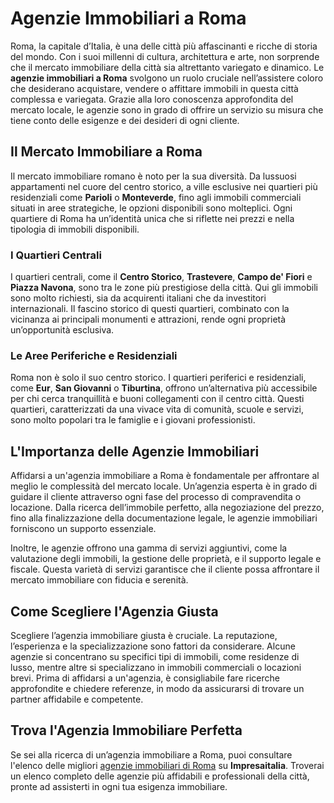 # Agenzie Immobiliari a Roma

Roma, la capitale d’Italia, è una delle città più affascinanti e ricche di storia del mondo. Con i suoi millenni di cultura, architettura e arte, non sorprende che il mercato immobiliare della città sia altrettanto variegato e dinamico. Le **agenzie immobiliari a Roma** svolgono un ruolo cruciale nell’assistere coloro che desiderano acquistare, vendere o affittare immobili in questa città complessa e variegata. Grazie alla loro conoscenza approfondita del mercato locale, le agenzie sono in grado di offrire un servizio su misura che tiene conto delle esigenze e dei desideri di ogni cliente.

## Il Mercato Immobiliare a Roma

Il mercato immobiliare romano è noto per la sua diversità. Da lussuosi appartamenti nel cuore del centro storico, a ville esclusive nei quartieri più residenziali come **Parioli** o **Monteverde**, fino agli immobili commerciali situati in aree strategiche, le opzioni disponibili sono molteplici. Ogni quartiere di Roma ha un’identità unica che si riflette nei prezzi e nella tipologia di immobili disponibili.

### I Quartieri Centrali

I quartieri centrali, come il **Centro Storico**, **Trastevere**, **Campo de' Fiori** e **Piazza Navona**, sono tra le zone più prestigiose della città. Qui gli immobili sono molto richiesti, sia da acquirenti italiani che da investitori internazionali. Il fascino storico di questi quartieri, combinato con la vicinanza ai principali monumenti e attrazioni, rende ogni proprietà un’opportunità esclusiva.

### Le Aree Periferiche e Residenziali

Roma non è solo il suo centro storico. I quartieri periferici e residenziali, come **Eur**, **San Giovanni** o **Tiburtina**, offrono un’alternativa più accessibile per chi cerca tranquillità e buoni collegamenti con il centro città. Questi quartieri, caratterizzati da una vivace vita di comunità, scuole e servizi, sono molto popolari tra le famiglie e i giovani professionisti.

## L'Importanza delle Agenzie Immobiliari

Affidarsi a un'agenzia immobiliare a Roma è fondamentale per affrontare al meglio le complessità del mercato locale. Un’agenzia esperta è in grado di guidare il cliente attraverso ogni fase del processo di compravendita o locazione. Dalla ricerca dell’immobile perfetto, alla negoziazione del prezzo, fino alla finalizzazione della documentazione legale, le agenzie immobiliari forniscono un supporto essenziale.

Inoltre, le agenzie offrono una gamma di servizi aggiuntivi, come la valutazione degli immobili, la gestione delle proprietà, e il supporto legale e fiscale. Questa varietà di servizi garantisce che il cliente possa affrontare il mercato immobiliare con fiducia e serenità.

## Come Scegliere l'Agenzia Giusta

Scegliere l’agenzia immobiliare giusta è cruciale. La reputazione, l’esperienza e la specializzazione sono fattori da considerare. Alcune agenzie si concentrano su specifici tipi di immobili, come residenze di lusso, mentre altre si specializzano in immobili commerciali o locazioni brevi. Prima di affidarsi a un'agenzia, è consigliabile fare ricerche approfondite e chiedere referenze, in modo da assicurarsi di trovare un partner affidabile e competente.

## Trova l'Agenzia Immobiliare Perfetta

Se sei alla ricerca di un’agenzia immobiliare a Roma, puoi consultare l'elenco delle migliori [agenzie immobiliari di Roma](https://www.impresaitalia.info/7031/1/agenzie-immobiliari/roma.aspx) su **Impresaitalia**. Troverai un elenco completo delle agenzie più affidabili e professionali della città, pronte ad assisterti in ogni tua esigenza immobiliare.


